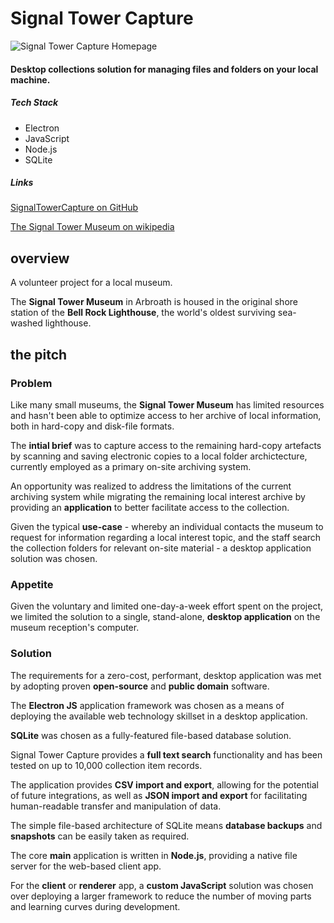 # Signal Tower Capture
![Signal Tower Capture Homepage](/imgs/stc-homepage.jpg)
#### Desktop collections solution for managing files and folders on your local machine.

##### Tech Stack

- Electron 
- JavaScript 
- Node.js 
- SQLite

##### Links

[SignalTowerCapture on GitHub](https://github.com/kevinjapan/SignalTowerCapture)

[The Signal Tower Museum on wikipedia](https://en.wikipedia.org/wiki/Signal_Tower_Museum)

## overview

A volunteer project for a local museum. 

The **Signal Tower Museum** in Arbroath is housed in the original shore station of the 
**Bell Rock Lighthouse**, the world's oldest surviving sea-washed lighthouse.




## the pitch

### Problem
Like many small museums, the **Signal Tower Museum** has limited resources 
and hasn't been able to optimize access to her archive of local
information, both in hard-copy and disk-file formats.
            
The **intial brief** was to capture access to the remaining hard-copy artefacts
by scanning and saving electronic copies to a local folder archictecture,
currently employed as a primary on-site archiving system.

An opportunity was realized to address the limitations of the
current archiving system while migrating the remaining local interest
archive by providing an **application** to better facilitate access to the collection.

Given the typical **use-case** - whereby an individual contacts the museum to request for
information regarding a local interest topic, and the staff search the collection folders
for relevant on-site material - a desktop application solution was chosen.


### Appetite
Given the voluntary and limited one-day-a-week effort spent on the project,
we limited the solution to a single, stand-alone, **desktop application** on the museum
reception's computer. 


### Solution
The requirements for a zero-cost, performant, desktop application was met by 
adopting proven **open-source** and **public domain** software.

The **Electron JS** application framework was chosen as a means of deploying the
available web technology skillset in a desktop application. 

**SQLite** was chosen as a fully-featured file-based database solution.

Signal Tower Capture provides a **full text search** functionality and has been
tested on up to 10,000 collection item records.

The application provides **CSV import and export**, allowing for the potential
of future integrations, as well as **JSON import and export** for facilitating
human-readable transfer and manipulation of data.

The simple file-based architecture of SQLite means **database backups** and
**snapshots** can be easily taken as required.

The core **main** application is written in **Node.js**, providing a native
file server for the web-based client app.

For the **client** or **renderer** app, a **custom JavaScript** solution was chosen over
deploying a larger framework to reduce the number of moving parts and learning curves during development.
